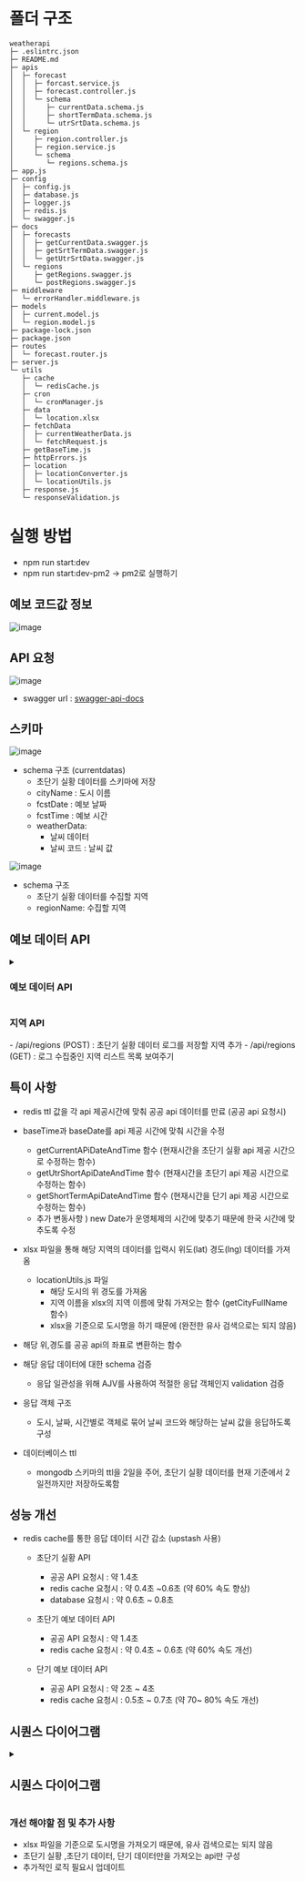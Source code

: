 # 폴더 구조 

```
weatherapi
├─ .eslintrc.json
├─ README.md
├─ apis
│  ├─ forecast
│  │  ├─ forcast.service.js
│  │  ├─ forecast.controller.js
│  │  └─ schema
│  │     ├─ currentData.schema.js
│  │     ├─ shortTermData.schema.js
│  │     └─ utrSrtData.schema.js
│  └─ region
│     ├─ region.controller.js
│     ├─ region.service.js
│     └─ schema
│        └─ regions.schema.js
├─ app.js
├─ config
│  ├─ config.js
│  ├─ database.js
│  ├─ logger.js
│  ├─ redis.js
│  └─ swagger.js
├─ docs
│  ├─ forecasts
│  │  ├─ getCurrentData.swagger.js
│  │  ├─ getSrtTermData.swagger.js
│  │  └─ getUtrSrtData.swagger.js
│  └─ regions
│     ├─ getRegions.swagger.js
│     └─ postRegions.swagger.js
├─ middleware
│  └─ errorHandler.middleware.js
├─ models
│  ├─ current.model.js
│  └─ region.model.js
├─ package-lock.json
├─ package.json
├─ routes
│  └─ forecast.router.js
├─ server.js
└─ utils
   ├─ cache
   │  └─ redisCache.js
   ├─ cron
   │  └─ cronManager.js
   ├─ data
   │  └─ location.xlsx
   ├─ fetchData
   │  ├─ currentWeatherData.js
   │  └─ fetchRequest.js
   ├─ getBaseTime.js
   ├─ httpErrors.js
   ├─ location
   │  ├─ locationConverter.js
   │  └─ locationUtils.js
   ├─ response.js
   └─ responseValidation.js

```
# 실행 방법

- npm run start:dev
- npm run start:dev-pm2 -> pm2로 실행하기



## 예보 코드값 정보

![image](https://github.com/ehdclr/weather-api-app/assets/80464000/dfa670b2-b94b-404e-a012-b9ec7db988e1)



## API 요청
![image](https://github.com/ehdclr/weather-api-app/assets/80464000/6bdf6da3-effb-47e0-81e8-203b6ca7f9fc)

- swagger url : [swagger-api-docs](http://52.141.48.49:8000/api-docs/)


## 스키마 
![image](https://github.com/ehdclr/weather-api-app/assets/80464000/8d7a4bbb-fa33-4813-921c-a67451f03c79)
- schema 구조 (currentdatas)
  - 초단기 실황 데이터를 스키마에 저장
  - cityName : 도시 이름
  - fcstDate : 예보 날짜
  - fcstTime : 예보 시간
  - weatherData:
       - 날씨 데이터
       - 날씨 코드 : 날씨 값

![image](https://github.com/ehdclr/weather-api-app/assets/80464000/b59e608f-828d-40d1-9abe-4dfde9c6cf35)
- schema 구조
  - 초단기 실황 데이터를 수집할 지역
  - regionName: 수집할 지역


## 예보 데이터 API
<details>
  <summary><h3>예보 데이터 API</h3></summary>
  <div markdown="1">
    <ul>
       <img src="https://github.com/ehdclr/weather-api-app/assets/80464000/221f1abe-6b40-4ea3-91b8-b9972ea6f66c" width=70%>
       <img src="https://github.com/ehdclr/weather-api-app/assets/80464000/c22fd71f-f039-4440-998f-1978a1c703b2" width=70%>
      <li>초단기 실황 데이터 - 1시간 기준으로 공공 api 요청 (node-cron)사용  </li>
       <p>서울시, 경기도, 제주도 초단기 실황 데이터를 1시간 기준으로 누적 (매 시간 40분마다 api 요청 제공) cron으로 주기적으로 데이터 요청</p>
      <img src="https://github.com/ehdclr/weather-api-app/assets/80464000/5a651058-c7c3-4ce2-9850-89e44001cf42" width=70%>
      <li>초단기 데이터 - 1시간 기준으로 공공 api 요청</li>
      <p>단기 예보 데이터 1시간 기준으로 업데이트 (매 시간 45분마다 api 요청 제공)
      <img src="https://github.com/ehdclr/weather-api-app/assets/80464000/0a71ad49-5902-4a3a-bc7e-cc1f85bda455" width=70%>
      <li>단기 예보 데이터 - 3시간 기준으로 공공 api 요청</li>
      <p>단기 예보 데이터 3시간 기준으로 업데이트</p>
    </ul>
  </div>
</details> 

<h3>지역 API</h3>
- /api/regions (POST) : 초단기 실황 데이터 로그를 저장할 지역 추가
- /api/regions (GET) : 로그 수집중인 지역 리스트 목록 보여주기

## 특이 사항
- redis ttl 값을 각 api 제공시간에 맞춰 공공 api 데이터를 만료 (공공 api 요청시)

- baseTime과 baseDate를 api 제공 시간에 맞춰 시간을 수정
  - getCurrentAPiDateAndTime 함수 (현재시간을 초단기 실황 api 제공 시간으로 수정하는 함수)
  - getUtrShortApiDateAndTime 함수 (현재시간을 초단기 api 제공 시간으로 수정하는 함수)
  - getShortTermApiDateAndTime 함수 (현재시간을 단기 api 제공 시간으로 수정하는 함수)
  - 추가 변동사항 ) new Date가 운영체제의 시간에 맞추기 때문에 한국 시간에 맞추도록 수정

- xlsx 파일을 통해 해당 지역의 데이터를 입력시 위도(lat) 경도(lng) 데이터를 가져옴
  - locationUtils.js 파일
    - 해당 도시의 위 경도를 가져옴
    - 지역 이름을 xlsx의 지역 이름에 맞춰 가져오는 함수 (getCityFullName 함수)
    - xlsx을 기준으로 도시명을 하기 때문에 (완전한 유사 검색으로는 되지 않음)

- 해당 위,경도를 공공 api의 좌표로 변환하는 함수

- 해당 응답 데이터에 대한 schema 검증
  - 응답 일관성을 위해 AJV를 사용하여 적절한 응답 객체인지 validation 검증

- 응답 객체 구조
  - 도시, 날짜, 시간별로 객체로 묶어 날씨 코드와 해당하는 날씨 값을 응답하도록 구성

- 데이터베이스 ttl
  - mongodb 스키마의 ttl을 2일을 주어, 초단기 실황 데이터를 현재 기준에서 2일전까지만 저장하도록함


## 성능 개선
- redis cache를 통한 응답 데이터 시간 감소 (upstash 사용)
   - 초단기 실황 API
     - 공공 API 요청시 : 약 1.4초
     - redis cache 요청시 : 약 0.4초 ~0.6초 (약 60% 속도 향상)
     - database 요청시 : 약 0.6초 ~ 0.8초

   - 초단기 예보 데이터 API
     - 공공 API 요청시 : 약 1.4초
     - redis cache 요청시 : 약 0.4초 ~ 0.6초 (약 60% 속도 개선)
    
   - 단기 예보 데이터 API
     - 공공 API 요청시 : 약 2초 ~ 4초
     - redis cache 요청시 : 0.5초 ~ 0.7초 (약 70~ 80% 속도 개선)

## 시퀀스 다이어그램
<details>
  <summary><h2>시퀀스 다이어그램</h2></summary>
  <div markdown="1">
    <ul>
       <img src="https://github.com/ehdclr/weather-api-app/assets/80464000/4fc58dde-c255-4bfc-a9b4-687dd0f911df" width=70%>
      <li>초단기 실황 데이터 시퀀스 다이어그램  </li>
      <img src="https://github.com/ehdclr/weather-api-app/assets/80464000/c275b4f7-ce17-4598-b741-f079e05bc08f" width=70%>
      <li>초단기 데이터 시퀀스 다이어그램</li>
      <img src="https://github.com/ehdclr/weather-api-app/assets/80464000/fbf968c2-b956-4721-bca8-a22d771381c0" width=70%>
      <li>단기 예보 데이터 시퀀스 다이어그램</li>
      <img src="https://github.com/ehdclr/weather-api-app/assets/80464000/7f196dac-07ac-484f-8f6f-24711c963852" width=70%>
      <li>도시의 초단기 실황 데이터 누적하기위한 지역추가 시퀀스 다이어그램</li>
       <img src="https://github.com/ehdclr/weather-api-app/assets/80464000/b30cbbcd-8fd8-43a7-bc6c-8ece5449f2bf" width=70%>
      <li>수집하고 있는 도시들 목록 보여주기</li>
    </ul>
  </div>
</details> 


### 개선 해야할 점 및 추가 사항
- xlsx 파일을 기준으로 도시명을 가져오기 때문에, 유사 검색으로는 되지 않음
- 초단기 실황 ,초단기 데이터, 단기 데이터만을 가져오는 api만 구성
- 추가적인 로직 필요시 업데이트

